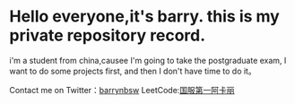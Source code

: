 # Hello everyone,it's barry. this is my private repository record.

 i'm a student from china,causee I'm going to take the postgraduate exam, I want to do some projects first, and then I don't have time to do it。

Contact me on Twitter：[barrynbsw](https://twitter.com/barrynbsw?s=09)
LeetCode:[国服第一阿卡丽](https://leetcode.cn/u/bold-engelbart3k5/)


<!---
Barrynbsw/Barrynbsw is a ✨ special ✨ repository because its `README.md` (this file) appears on your GitHub profile.
You can click the Preview link to take a look at your changes.
--->
